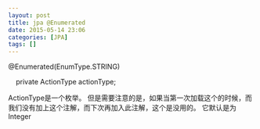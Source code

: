 ```yaml
---
layout: post
title: jpa @Enumerated
date: 2015-05-14 23:06
categories: [JPA]
tags: []
---
```

@Enumerated(EnumType.STRING)

    private ActionType actionType;

ActionType是一个枚举。
但是需要注意的是，如果当第一次加载这个的时候，而我们没有加上这个注解，而下次再加入此注解，这个是没用的。
它默认是为Integer
